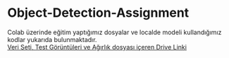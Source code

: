 # Object-Detection-Assignment
Colab üzerinde eğitim yaptığımız dosyalar ve localde modeli kullandığımız kodlar yukarıda bulunmaktadır.<br>
[Veri Seti, Test Görüntüleri ve Ağırlık dosyası içeren Drive Linki](https://drive.google.com/drive/folders/1OQ-FE_LdO4oLulo_yghf8AeDAdx6UCMW?usp=sharing)
